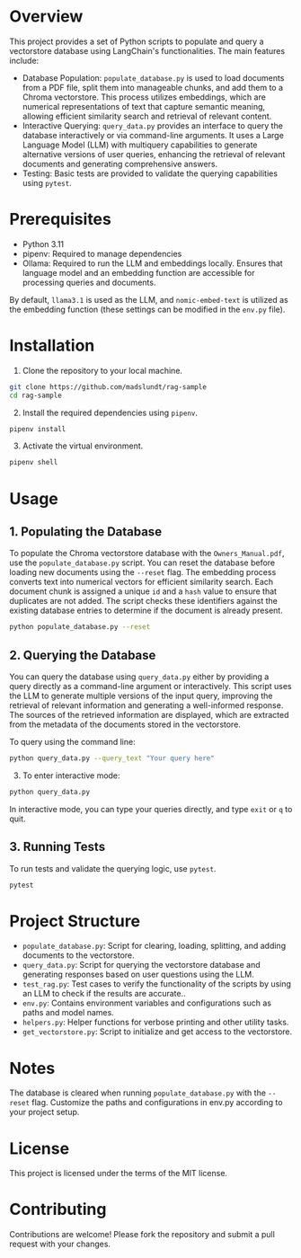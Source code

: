 
# Overview
This project provides a set of Python scripts to populate and query a vectorstore database using LangChain's functionalities. The main features include:

- Database Population: `populate_database.py` is used to load documents from a PDF file, split them into manageable chunks, and add them to a Chroma vectorstore. This process utilizes embeddings, which are numerical representations of text that capture semantic meaning, allowing efficient similarity search and retrieval of relevant content.
- Interactive Querying: `query_data.py` provides an interface to query the database interactively or via command-line arguments. It uses a Large Language Model (LLM) with multiquery capabilities to generate alternative versions of user queries, enhancing the retrieval of relevant documents and generating comprehensive answers.
- Testing: Basic tests are provided to validate the querying capabilities using `pytest`.

# Prerequisites
- Python 3.11
- pipenv: Required to manage dependencies
- Ollama: Required to run the LLM and embeddings locally. Ensures that language model and an embedding function are accessible for processing queries and documents.

By default, `llama3.1` is used as the LLM, and `nomic-embed-text` is utilized as the embedding function (these settings can be modified in the `env.py` file).

# Installation
1. Clone the repository to your local machine.

```bash
git clone https://github.com/madslundt/rag-sample
cd rag-sample
```

2. Install the required dependencies using `pipenv`.

```bash
pipenv install
```

3. Activate the virtual environment.

```bash
pipenv shell
```

# Usage
## 1. Populating the Database
To populate the Chroma vectorstore database with the `Owners_Manual.pdf`, use the `populate_database.py` script. You can reset the database before loading new documents using the `--reset` flag.
The embedding process converts text into numerical vectors for efficient similarity search. Each document chunk is assigned a unique `id` and a `hash` value to ensure that duplicates are not added. The script checks these identifiers against the existing database entries to determine if the document is already present.

```bash
python populate_database.py --reset
```

## 2. Querying the Database
You can query the database using `query_data.py` either by providing a query directly as a command-line argument or interactively.
This script uses the LLM to generate multiple versions of the input query, improving the retrieval of relevant information and generating a well-informed response.
The sources of the retrieved information are displayed, which are extracted from the metadata of the documents stored in the vectorstore.

To query using the command line:

```bash
python query_data.py --query_text "Your query here"
```

3. To enter interactive mode:

```bash
python query_data.py
```

In interactive mode, you can type your queries directly, and type `exit` or `q` to quit.

## 3. Running Tests
To run tests and validate the querying logic, use `pytest`.

```bash
pytest
```

# Project Structure
- `populate_database.py`: Script for clearing, loading, splitting, and adding documents to the vectorstore.
- `query_data.py`: Script for querying the vectorstore database and generating responses based on user questions using the LLM.
- `test_rag.py`: Test cases to verify the functionality of the scripts by using an LLM to check if the results are accurate..
- `env.py`: Contains environment variables and configurations such as paths and model names.
- `helpers.py`: Helper functions for verbose printing and other utility tasks.
- `get_vectorstore.py`: Script to initialize and get access to the vectorstore.

# Notes
The database is cleared when running `populate_database.py` with the `--reset` flag.
Customize the paths and configurations in env.py according to your project setup.

# License
This project is licensed under the terms of the MIT license.

# Contributing
Contributions are welcome! Please fork the repository and submit a pull request with your changes.

